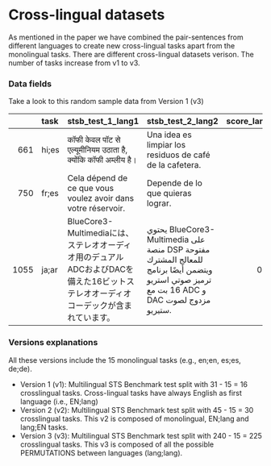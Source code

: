 # Cross-lingual datasets

As mentioned in the paper we have combined the pair-sentences from different languages to create new cross-lingual tasks apart from the monolingual tasks. There are different cross-lingual datasets verison. The number of tasks increase from v1 to v3. 

### Data fields

Take a look to this random sample data from Version 1 (v3)

|      | task   | stsb_test_1_lang1                                                                                                                  | stsb_test_2_lang2                                                                                                                         |   score_lang2 |
|-----:|:-------|:-----------------------------------------------------------------------------------------------------------------------------------|:------------------------------------------------------------------------------------------------------------------------------------------|--------------:|
|  661 | hi;es  | कॉफी केवल पॉट से एल्यूमीनियम उठाता है, क्योंकि कॉफी अम्लीय है।                                                                              | Una idea es limpiar los residuos de café de la cafetera.                                                                                  |          0.2  |
|  750 | fr;es  | Cela dépend de ce que vous voulez avoir dans votre réservoir.                                                                      | Depende de lo que quieras lograr.                                                                                                         |          0.4  |
| 1055 | ja;ar  | BlueCore3-Multimediaには、ステレオオーディオ用のデュアルADCおよびDACを備えた16ビットステレオオーディオコーデックが含まれています。 | يحتوي BlueCore3-Multimedia على منصة DSP مفتوحة للمعالج المشترك ويتضمن أيضًا برنامج ترميز صوتي استريو 16 بت مع ADC و DAC مزدوج لصوت ستيريو. |          0.72 |

### Versions explanations
All these versions include the 15 monolingual tasks (e.g., en;en, es;es, de;de).  
* Version 1 (v1): Multilingual STS Benchmark test split with  31 - 15 = 16 crosslingual tasks. Cross-lingual tasks have always English as first language (i.e., EN;lang)
* Version 2 (v2): Multilingual STS Benchmark test split with  45 - 15 = 30 crosslingual tasks. This v2 is composed of monolingual, EN;lang and lang;EN tasks. 
* Version 3 (v3): Multilingual STS Benchmark test split with  240 - 15 = 225 crosslingual tasks. This v3 is composed of all the possible PERMUTATIONS between languages (lang;lang). 
